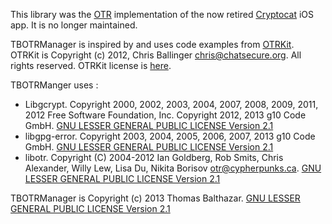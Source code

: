 This library was the [OTR](https://otr.cypherpunks.ca/) implementation of the now retired [Cryptocat](https://crypto.cat) iOS app. It is no longer maintained.

TBOTRManager is inspired by and uses code examples from [OTRKit](https://github.com/ChatSecure/OTRKit).  
OTRKit is Copyright (c) 2012, Chris Ballinger <chris@chatsecure.org>. All rights reserved.
OTRKit license is [here](https://github.com/ChatSecure/OTRKit/blob/master/LICENSE).

TBOTRManger uses :  

* Libgcrypt. Copyright 2000, 2002, 2003, 2004, 2007, 2008, 2009, 2011, 2012 Free Software Foundation, Inc. Copyright 2012, 2013 g10 Code GmbH. [GNU LESSER GENERAL PUBLIC LICENSE Version 2.1](http://www.gnu.org/licenses/lgpl-2.1.txt)  
* libgpg-error. Copyright 2003, 2004, 2005, 2006, 2007, 2013 g10 Code GmbH. [GNU LESSER GENERAL PUBLIC LICENSE Version 2.1](http://www.gnu.org/licenses/lgpl-2.1.txt)  
* libotr. Copyright (C) 2004-2012  Ian Goldberg, Rob Smits, Chris Alexander, Willy Lew, Lisa Du, Nikita Borisov <otr@cypherpunks.ca>. [GNU LESSER GENERAL PUBLIC LICENSE Version 2.1](http://www.gnu.org/licenses/lgpl-2.1.txt)

TBOTRManager is Copyright (c) 2013 Thomas Balthazar. [GNU LESSER GENERAL PUBLIC LICENSE Version 2.1](http://www.gnu.org/licenses/lgpl-2.1.txt)

